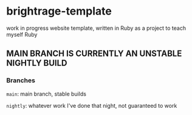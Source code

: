 # brightrage-template

work in progress website template, written in Ruby as a project to teach myself Ruby

## MAIN BRANCH IS CURRENTLY AN UNSTABLE NIGHTLY BUILD

### Branches
`main`: main branch, stable builds

`nightly`: whatever work I've done that night, not guaranteed to work

